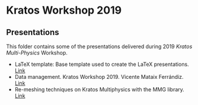 # Kratos Workshop 2019

## Presentations

This folder contains some of the presentations delivered during 2019 _Kratos Multi-Physics_ Workshop.

- LaTeX template: Base template used to create the LaTeX presentations. [Link](https://github.com/KratosMultiphysics/Documentation/blob/master/Workshops_files/Kratos_Workshop_2019/Presentations/KratosWorkshop2019_template.zip) 
- Data management. Kratos Workshop 2019. Vicente Mataix Ferrándiz. [Link](https://github.com/KratosMultiphysics/Documentation/blob/master/Workshops_files/Kratos_Workshop_2019/Presentations/VicenteMataixFerrandiz_DataManagement_KratosWorkshop2019.pdf)
- Re-meshing techniques on Kratos Multiphysics with the MMG library. [Link](https://github.com/KratosMultiphysics/Documentation/blob/master/Workshops_files/Kratos_Workshop_2019/Presentations/VicenteMataixFerrandiz_MMGRemeshing_KratosWorkshop2019.pdf)
